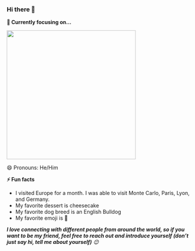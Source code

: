 ### Hi there 👋

<strong>🔭 Currently focusing on...</strong>

<a href="https://github.com/PhraxayaM/Instagram"> <img src="https://github-readme-stats.vercel.app/api/pin/?username=PhraxayaM&repo=Instagram" width=350> </a>

😄 Pronouns: He/Him


<strong>⚡ Fun facts</strong>
- I visited Europe for a month. I was able to visit Monte Carlo, Paris, Lyon, and Germany.
- My favorite dessert is cheesecake
- My favorite dog breed is an English Bulldog
- My favorite emoji is 🤔

<em><b>I love connecting with different people from around the world, so if you want to be my friend, feel free to reach out and introduce yourself (don’t just say hi, tell me about yourself)</b> 😊 </em>

<!--
**PhraxayaM/PhraxayaM** is a ✨ _special_ ✨ repository because its `README.md` (this file) appears on your GitHub profile.

Here are some ideas to get you started:

- 🔭 I’m currently working on ...
- 🌱 I’m currently learning ...
- 👯 I’m looking to collaborate on ...
- 🤔 I’m looking for help with ...
- 💬 Ask me about ...
- 📫 How to reach me: ...
- 😄 Pronouns: ...
- ⚡ Fun fact: ...
-->
